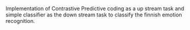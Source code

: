 Implementation of Contrastive Predictive coding as a up stream task and simple classifier as the down stream task to classify the finnish emotion recognition.</n>
